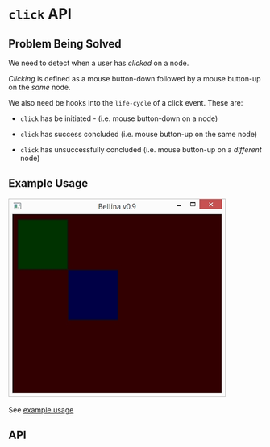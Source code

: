 # `click` API

## Problem Being Solved

We need to detect when a user has *clicked* on a node.

*Clicking* is defined as a mouse button-down followed by a mouse button-up on the *same* node.

We also need be hooks into the `life-cycle` of a click event.  These are:

* `click` has be initiated - (i.e. mouse button-down on a node)

* `click` has success concluded (i.e. mouse button-up on the same node)

* `click` has unsuccessfully concluded (i.e. mouse button-up on a *different* node)

## Example Usage

![Sample](click/example/click.jpg?raw=true "Sample")

See [example usage](click/example)

## API

### 

